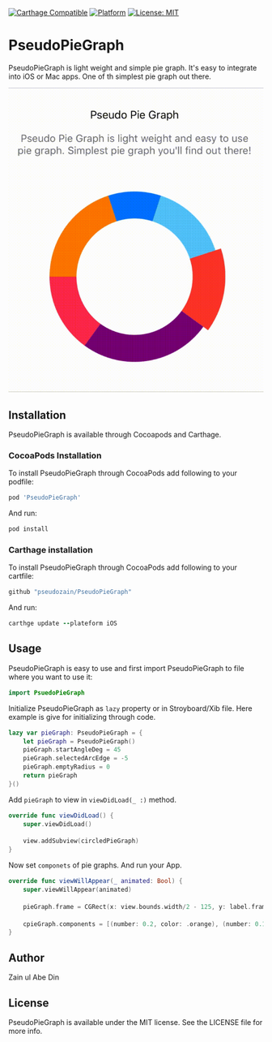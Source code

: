 
[![Carthage Compatible](https://img.shields.io/badge/Carthage-compatible-4BC51D.svg?style=flat)](https://github.com/Carthage/Carthage)
[![Platform](https://img.shields.io/cocoapods/p/Alamofire.svg?style=flat)](https://github.com/pseudozain/PseudoConstraints)
[![License: MIT](https://img.shields.io/badge/license-MIT-lightgrey.svg)](https://github.com/pseudozain/PseudoPieGraph/blob/master/LICENSE)

# PseudoPieGraph

PseudoPieGraph is light weight and simple pie graph. It's easy to integrate into iOS or Mac apps. One of th simplest pie graph out there.

![](/Resources/EmptyGraph.gif)

## Installation

PseudoPieGraph is available through Cocoapods and Carthage.

### CocoaPods Installation

To install PseudoPieGraph through CocoaPods add following to your podfile:

```ruby
pod 'PseudoPieGraph'
```

And run:

```ruby
pod install
``` 

### Carthage installation

To install PseudoPieGraph through CocoaPods add following to your cartfile:

```ruby
github "pseudozain/PseudoPieGraph"
```

And run:

```ruby
carthge update --plateform iOS
```

## Usage

PseudoPieGraph is easy to use and first import PseudoPieGraph to file where you want to use it:

```swift
import PsuedoPieGraph
```
Initialize PseudoPieGraph as ```lazy``` property or in Stroyboard/Xib file. Here example is give for initializing through code.

```swift
lazy var pieGraph: PseudoPieGraph = {
    let pieGraph = PseudoPieGraph()
    pieGraph.startAngleDeg = 45
    pieGraph.selectedArcEdge = -5
    pieGraph.emptyRadius = 0
    return pieGraph
}()
```

Add ```pieGraph``` to view in ```viewDidLoad(_ :)``` method.

```swift
override func viewDidLoad() {
    super.viewDidLoad()
    
    view.addSubview(circledPieGraph)
}
```

Now set ```componets``` of pie graphs. And run your App.

```swift
override func viewWillAppear(_ animated: Bool) {
    super.viewWillAppear(animated)
    
    pieGraph.frame = CGRect(x: view.bounds.width/2 - 125, y: label.frame.origin.y + label.frame.height + 40, width: 250, height: 250)
    
    cpieGraph.components = [(number: 0.2, color: .orange), (number: 0.1, color: .systemBlue), (number: 0.15, color: .systemTeal), (number: 0.15, color: .systemRed), (number: 0.25, color: .purple), (number: 0.15, color: .systemPink)]
}
```

## Author

Zain ul Abe Din

## License

PseudoPieGraph is available under the MIT license. See the LICENSE file for more info.
